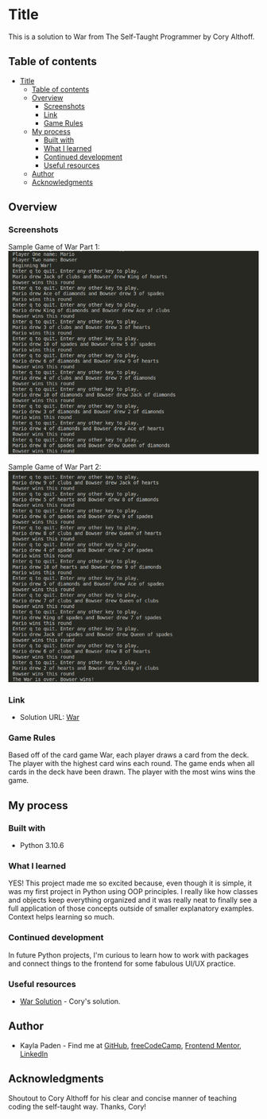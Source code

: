 # Title

This is a solution to War from The Self-Taught Programmer by Cory Althoff.

## Table of contents

- [Title](#title)
  - [Table of contents](#table-of-contents)
  - [Overview](#overview)
    - [Screenshots](#screenshots)
    - [Link](#link)
    - [Game Rules](#game-rules)
  - [My process](#my-process)
    - [Built with](#built-with)
    - [What I learned](#what-i-learned)
    - [Continued development](#continued-development)
    - [Useful resources](#useful-resources)
  - [Author](#author)
  - [Acknowledgments](#acknowledgments)

## Overview

### Screenshots

Sample Game of War Part 1:
![War](war1.png "sample game of War part 1")

Sample Game of War Part 2:
![War](war2.png "sample game of War part 2")

### Link

- Solution URL: [War](https://github.com/jugglingdev/war)

### Game Rules

Based off of the card game War, each player draws a card from the deck.  The player with the highest card wins each round.  The game ends when all cards in the deck have been drawn.  The player with the most wins wins the game.

## My process

### Built with

- Python 3.10.6

### What I learned

YES!  This project made me so excited because, even though it is simple, it was my first project in Python using OOP principles.  I really like how classes and objects keep everything organized and it was really neat to finally see a full application of those concepts outside of smaller explanatory examples.  Context helps learning so much.

### Continued development

In future Python projects, I'm curious to learn how to work with packages and connect things to the frontend for some fabulous UI/UX practice.

### Useful resources

- [War Solution](https://github.com/calthoff/tstp/blob/master/part_II/war/war.py) - Cory's solution.

## Author

- Kayla Paden - Find me at [GitHub](https://github.com/jugglingdev), [freeCodeCamp](https://www.freecodecamp.org/jugglingdev), [Frontend Mentor](https://www.frontendmentor.io/profile/jugglingdev), [LinkedIn](https://www.linkedin.com/in/kayla-marie-paden)

## Acknowledgments

Shoutout to Cory Althoff for his clear and concise manner of teaching coding the self-taught way.  Thanks, Cory!
